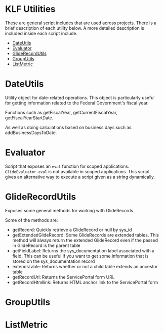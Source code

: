 # KLF Utilities

These are general script includes that are used across projects. There is a brief description of each utility below. A more detailed description is included inside each script include.
- [DateUtils](#DateUtils)
- [Evaluator](#Evaluator)
- [GlideRecordUtils](#GlideRecordUtils)
- [GroupUtils](#GroupUtils)
- [ListMetric](#ListMetric)

# DateUtils

Utility object for date-related operations. This object is particularly useful for
getting information related to the Federal Government's fiscal year.

Functions such as getFiscalYear, getCurrentFiscalYear, getFiscalYearStartDate.

As well as doing calculations based on business days such as addBusinessDaysToDate.

# Evaluator

Script that exposes an `eval` function for scoped applications.
`GlideEvaluator.eval` is not available in scoped applications.
This script gives an alternative way to execute a script given as a string dynamically.

# GlideRecordUtils

Exposes some general methods for working with GlideRecords

Some of the methods are:
- getRecord: Quickly retrieve a GlideRecord or null by sys_id
- getExtendedGlideRecord: Some GlideRecords are extended tables. This method will always return the extended GlideRecord
even if the passed in GlideRecord is the parent table
- getFieldLabel: Returns the sys_documentation label associated with a field. This can be useful if you want to get
some information that is stored on the sys_documentation record
- extendsTable: Returns whether or not a child table extends an ancestor table
- getRecordUrl: Returns the ServicePortal form URL
- getRecordHtmllink: Returns HTML anchor link to the ServicePortal form

# GroupUtils

# ListMetric
